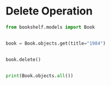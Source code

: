 # Delete Operation

```python
from bookshelf.models import Book


book = Book.objects.get(title="1984")


book.delete()


print(Book.objects.all())
